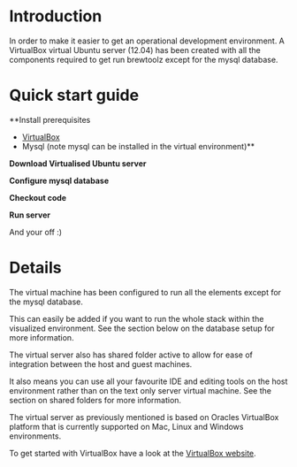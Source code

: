 # Introduction #

In order to make it easier to get an operational development environment.  A VirtualBox virtual Ubuntu server (12.04)  has been created with all the components required to get run brewtoolz except for the mysql database.

# Quick start guide #
**Install prerequisites
  * [VirtualBox](https://www.virtualbox.org/)
  * Mysql (note mysql can be installed in the virtual environment)**

**Download Virtualised Ubuntu server**

**Configure mysql database**

**Checkout code**

**Run server**

And your off :)

# Details #

The virtual machine has been configured to run all the elements except for the mysql database.

This can easily be added if you want to run the whole stack within the visualized environment. See the section below on the database setup for more information.

The virtual server also has shared folder active to allow for ease of integration between the host and guest machines.

It also means you can use all your favourite IDE and editing tools on the host environment rather than on the text only server virtual machine.  See the section on shared folders for more information.

The virtual server as previously mentioned is based on Oracles VirtualBox platform that is currently supported on Mac, Linux and Windows environments.

To get started with VirtualBox have a look at the [VirtualBox website](https://www.virtualbox.org/).